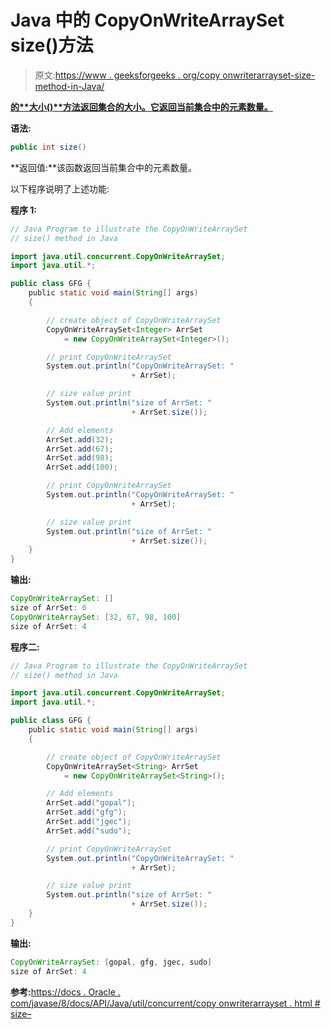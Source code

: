 # Java 中的 CopyOnWriteArraySet size()方法

> 原文:[https://www . geeksforgeeks . org/copy onwriterarrayset-size-method-in-Java/](https://www.geeksforgeeks.org/copyonwritearrayset-size-method-in-java/)

**[的**大小()**方法返回集合的大小。它返回当前集合中的元素数量。](https://www.geeksforgeeks.org/copyonwritearrayset-in-java/)**

**语法:**

```java
public int size()
```

**返回值:**该函数返回当前集合中的元素数量。

以下程序说明了上述功能:

**程序 1:**

```java
// Java Program to illustrate the CopyOnWriteArraySet
// size() method in Java

import java.util.concurrent.CopyOnWriteArraySet;
import java.util.*;

public class GFG {
    public static void main(String[] args)
    {

        // create object of CopyOnWriteArraySet
        CopyOnWriteArraySet<Integer> ArrSet
            = new CopyOnWriteArraySet<Integer>();

        // print CopyOnWriteArraySet
        System.out.println("CopyOnWriteArraySet: "
                           + ArrSet);

        // size value print
        System.out.println("size of ArrSet: "
                           + ArrSet.size());

        // Add elements
        ArrSet.add(32);
        ArrSet.add(67);
        ArrSet.add(98);
        ArrSet.add(100);

        // print CopyOnWriteArraySet
        System.out.println("CopyOnWriteArraySet: "
                           + ArrSet);

        // size value print
        System.out.println("size of ArrSet: "
                           + ArrSet.size());
    }
}
```

**输出:**

```java
CopyOnWriteArraySet: []
size of ArrSet: 0
CopyOnWriteArraySet: [32, 67, 98, 100]
size of ArrSet: 4

```

**程序二:**

```java
// Java Program to illustrate the CopyOnWriteArraySet
// size() method in Java

import java.util.concurrent.CopyOnWriteArraySet;
import java.util.*;

public class GFG {
    public static void main(String[] args)
    {

        // create object of CopyOnWriteArraySet
        CopyOnWriteArraySet<String> ArrSet
            = new CopyOnWriteArraySet<String>();

        // Add elements
        ArrSet.add("gopal");
        ArrSet.add("gfg");
        ArrSet.add("jgec");
        ArrSet.add("sudo");

        // print CopyOnWriteArraySet
        System.out.println("CopyOnWriteArraySet: "
                           + ArrSet);

        // size value print
        System.out.println("size of ArrSet: "
                           + ArrSet.size());
    }
}
```

**输出:**

```java
CopyOnWriteArraySet: [gopal, gfg, jgec, sudo]
size of ArrSet: 4

```

**参考:**[https://docs . Oracle . com/javase/8/docs/API/Java/util/concurrent/copy onwriterarrayset . html # size–](https://docs.oracle.com/javase/8/docs/api/java/util/concurrent/CopyOnWriteArraySet.html#size--)